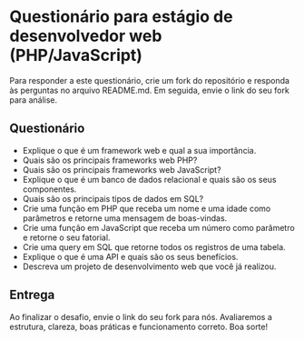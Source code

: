 # Questionário para estágio de desenvolvedor web (PHP/JavaScript)

Para responder a este questionário, crie um fork do repositório e responda às perguntas no arquivo README.md. Em seguida, envie o link do seu fork para análise.

## Questionário

- Explique o que é um framework web e qual a sua importância.
- Quais são os principais frameworks web PHP?
- Quais são os principais frameworks web JavaScript?
- Explique o que é um banco de dados relacional e quais são os seus componentes.
- Quais são os principais tipos de dados em SQL?
- Crie uma função em PHP que receba um nome e uma idade como parâmetros e retorne uma mensagem de boas-vindas.
- Crie uma função em JavaScript que receba um número como parâmetro e retorne o seu fatorial.
- Crie uma query em SQL que retorne todos os registros de uma tabela.
- Explique o que é uma API e quais são os seus benefícios.
- Descreva um projeto de desenvolvimento web que você já realizou.

## Entrega

Ao finalizar o desafio, envie o link do seu fork para nós. Avaliaremos a estrutura, clareza, boas práticas e funcionamento correto.
Boa sorte!
